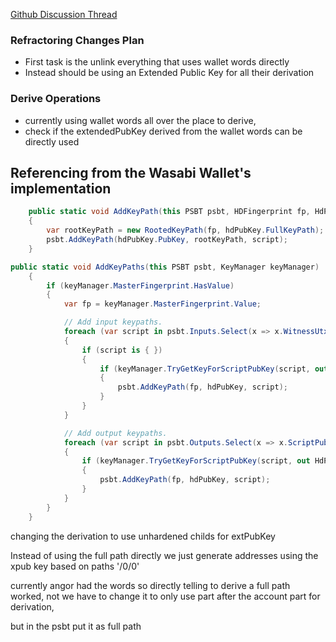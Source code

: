 
[Github Discussion Thread](https://github.com/block-core/angor/discussions/322)
### Refractoring Changes Plan

- First task is the unlink everything that uses wallet words directly
- Instead should be using an Extended Public Key for all their derivation

### Derive Operations
- currently using wallet words all over the place to derive, 
- check if the extendedPubKey derived from the wallet words can be directly used



## Referencing from the Wasabi Wallet's implementation


```c# //NBitcoinExtentions.cs
	public static void AddKeyPath(this PSBT psbt, HDFingerprint fp, HdPubKey hdPubKey, Script script)
	{
		var rootKeyPath = new RootedKeyPath(fp, hdPubKey.FullKeyPath);
		psbt.AddKeyPath(hdPubKey.PubKey, rootKeyPath, script);
	}
```

```c# NBitcoinExtensions.cs
public static void AddKeyPaths(this PSBT psbt, KeyManager keyManager)
	{
		if (keyManager.MasterFingerprint.HasValue)
		{
			var fp = keyManager.MasterFingerprint.Value;

			// Add input keypaths.
			foreach (var script in psbt.Inputs.Select(x => x.WitnessUtxo?.ScriptPubKey).ToArray())
			{
				if (script is { })
				{
					if (keyManager.TryGetKeyForScriptPubKey(script, out HdPubKey? hdPubKey))
					{
						psbt.AddKeyPath(fp, hdPubKey, script);
					}
				}
			}

			// Add output keypaths.
			foreach (var script in psbt.Outputs.Select(x => x.ScriptPubKey).ToArray())
			{
				if (keyManager.TryGetKeyForScriptPubKey(script, out HdPubKey? hdPubKey))
				{
					psbt.AddKeyPath(fp, hdPubKey, script);
				}
			}
		}
	}
```



changing the derivation to use unhardened childs for extPubKey



Instead of using the full path directly we just generate addresses using the xpub key 
based on paths '/0/0'

currently angor had the words so directly telling to derive a full path worked, not we have to change it to only use part after the account part for derivation,

but in the psbt put it as full path

